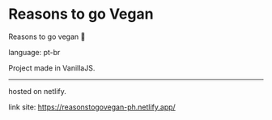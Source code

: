 # Reasons to go Vegan

Reasons to go vegan 🌱

language: pt-br

Project made in VanillaJS.

<hr>
hosted on netlify.

link site: https://reasonstogovegan-ph.netlify.app/

